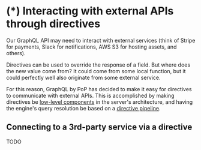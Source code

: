 # (*) Interacting with external APIs through directives

Our GraphQL API may need to interact with external services (think of Stripe for payments, Slack for notifications, AWS S3 for hosting assets, and others).

Directives can be used to override the response of a field. But where does the new value come from? It could come from some local function, but it could perfectly well also originate from some external service.

For this reason, GraphQL by PoP has decided to make it easy for directives to communicate with external APIs. This is accomplished by making directives be [low-level components](./directive-design.html) in the server's architecture, and having the engine's query resolution be based on a [directive pipeline](./directive-pipeline.html).

## Connecting to a 3rd-party service via a directive

TODO
